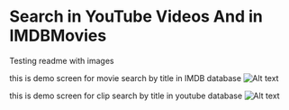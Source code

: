 # Search in YouTube Videos And in IMDBMovies
Testing readme with images

this is demo screen for movie search by title in IMDB database
![Alt text](/../demo/screenshots/screen1.png?raw=true "IMDB screen")

this is demo screen for clip search by title in youtube database
![Alt text](/../demo/screenshots/screen2.png?raw=true "Youtube screen")